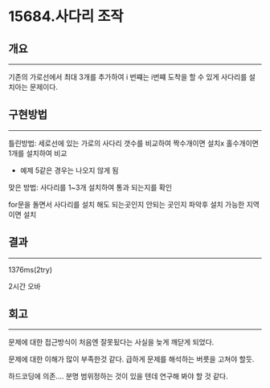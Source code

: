 # 15684.사다리 조작




## 개요

---

기존의 가로선에서 최대 3개를 추가하여 i 번쨰는 i번쨰 도착을 할 수 있게 사다리를 설치아는 문제이다.



## 구현방법

---

틀린방법: 세로선에 있는 가로의 사다리 갯수를 비교하여 짝수개이면 설치x 홀수개이면 1개를 설치하여 비교

- 예제 5같은 경우는 나오지 않게 됨

맞은 방법: 사다리를 1~3개 설치하여 통과 되는지를 확인

for문을 돌면서 사다리를 설치 해도 되는곳인지 안되는 곳인지 파악후 설치 가능한 지역이면 설치



 

## 결과

---

1376ms(2try)

2시간 오바

## 회고

---

문제에 대한 접근방식이 처음엔 잘못됬다는 사실을 늦게 깨닫게 되었다. 

문제에 대한 이해가 많이 부족한것 같다. 급하게 문제를 해석하는 버릇을 고쳐야 할듯. 

하드코딩에 의존.... 분명 범위정하는 것이 있을 텐데 연구해 봐야 할 것 같다.